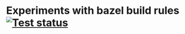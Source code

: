 # Experiments with bazel build rules [![Test status](https://github.com/filmil/bazel-experiments/workflows/Test/badge.svg)](https://github.com/filmil/bazel-experiments/workflows/Test/badge.svg)
